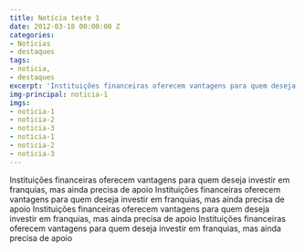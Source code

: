 ```yaml
---
title: Notícia teste 1
date: 2012-03-18 00:00:00 Z
categories:
- Noticias
- destaques
tags:
- noticia,
- destaques
excerpt: 'Instituições financeiras oferecem vantagens para quem deseja investir em franquias, mas ainda precisa de apoio'
img-principal: noticia-1
imgs:
- noticia-1
- noticia-2
- noticia-3
- noticia-1
- noticia-2
- noticia-3
---
```


Instituições financeiras oferecem vantagens para quem deseja investir em franquias, mas ainda precisa de apoio Instituições financeiras oferecem vantagens para quem deseja investir em franquias, mas ainda precisa de apoio Instituições financeiras oferecem vantagens para quem deseja investir em franquias, mas ainda precisa de apoio Instituições financeiras oferecem vantagens para quem deseja investir em franquias, mas ainda precisa de apoio